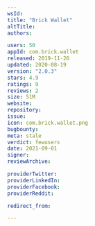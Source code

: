 ```yaml
---
wsId: 
title: "Brick Wallet"
altTitle: 
authors:

users: 50
appId: com.brick.wallet
released: 2019-11-26
updated: 2020-08-19
version: "2.0.3"
stars: 4.9
ratings: 9
reviews: 2
size: 51M
website: 
repository: 
issue: 
icon: com.brick.wallet.png
bugbounty: 
meta: stale
verdict: fewusers
date: 2021-09-01
signer: 
reviewArchive:

providerTwitter: 
providerLinkedIn: 
providerFacebook: 
providerReddit: 

redirect_from:

---
```


